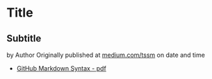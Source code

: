 # Title
## Subtitle

by Author
Originally published at [medium.com/tssm]() on date and time

- [GitHub Markdown Syntax - pdf](https://guides.github.com/pdfs/markdown-cheatsheet-online.pdf)
